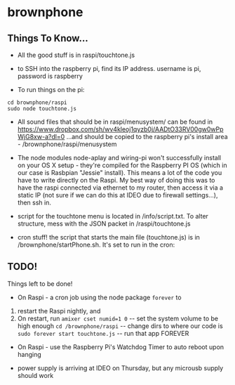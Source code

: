 # brownphone

## Things To Know...

- All the good stuff is in raspi/touchtone.js

- to SSH into the raspberry pi, find its IP address. username is pi, password is raspberry
- To run things on the pi:
```
cd brownphone/raspi
sudo node touchtone.js
```

- All sound files that should be in raspi/menusystem/ can be found in https://www.dropbox.com/sh/wv4kleoj1qyzb0j/AADtO33RV00gw0wPpWjG8xw-a?dl=0
...and should be copied to the raspberry pi's install area - /brownphone/raspi/menusystem

- The node modules node-aplay and wiring-pi won't successfully install on your OS X setup - they're compiled for the Raspberry PI OS (which in our case is Rasbpian "Jessie" install).  This means a lot of the code you have to write directly on the Raspi. My best way of doing this was to have the raspi connected via ethernet to my router, then access it via a static IP (not sure if we can do this at IDEO due to firewall settings...), then ssh in.

- script for the touchtone menu is located in /info/script.txt. To alter structure, mess with the JSON packet in /raspi/touchtone.js

- cron stuff!  the script that starts the main file (touchtone.js) is in /brownphone/startPhone.sh. It's set to run in the cron:

## TODO!

Things left to be done!
- On Raspi - a cron job using the node package `forever` to 
1. restart the Raspi nightly, and 
2. On restart, run
`amixer cset numid=1 0` -- set the system volume to be high enough
`cd /brownphone/raspi` -- change dirs to where our code is
`sudo forever start touchtone.js`  -- run that app FOREVER

- On Raspi - use the Raspberry Pi's Watchdog Timer to auto reboot upon hanging

- power supply is arriving at IDEO on Thursday, but any microusb supply should work








